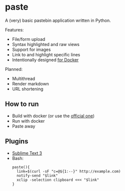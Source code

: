 # paste

A (very) basic pastebin application written in Python.

Features:
- File/form upload
- Syntax highlighted and raw views
- Support for images
- Link to and highlight specific lines
- Intentionally designed [for Docker](https://github.com/p3lim/docker-paste)

Planned:
- Multithread
- Render markdown
- URL shortening

## How to run

- Build with docker (or use the [official one](https://hub.docker.com/r/p3lim/paste/))
- Run with docker
- Paste away

## Plugins

- [Sublime Text 3](https://github.com/p3lim/sublime-paste)
- Bash:
  ```
  paste(){
    link=$(curl -sF "c=@${1:--}" http://example.com)
    notify-send "$link"
    xclip -selection clipboard <<< "$link"
  }
  ```
